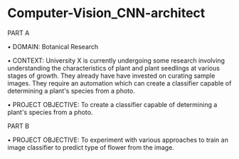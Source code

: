 # Computer-Vision_CNN-architect

PART A

•	DOMAIN:  Botanical Research

•	CONTEXT: University X is currently undergoing some research involving understanding the characteristics of plant and plant seedlings at various stages of growth. 
They already have have invested on curating sample images. They require an automation which can create a classifier capable of determining a plant's species from a photo.

•	PROJECT OBJECTIVE: To create a classifier capable of determining a plant's species from a photo.

PART B

•	PROJECT OBJECTIVE: To experiment with various approaches to train an image classifier to predict type of flower from the image.

